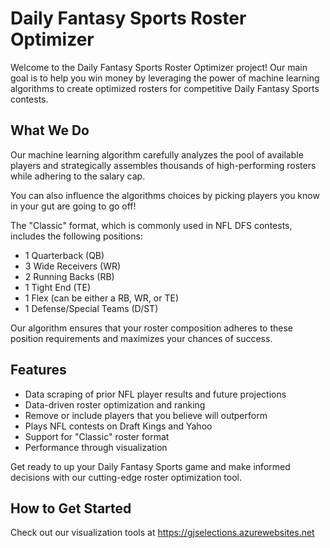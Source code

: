 # Daily Fantasy Sports Roster Optimizer

Welcome to the Daily Fantasy Sports Roster Optimizer project! 
Our main goal is to help you win money by leveraging the power of machine learning algorithms to create optimized rosters for competitive Daily Fantasy Sports contests. 

## What We Do

Our machine learning algorithm carefully analyzes the pool of available players and strategically assembles thousands of high-performing rosters while adhering to the salary cap.

You can also influence the algorithms choices by picking players you know in your gut are going to go off!

The "Classic" format, which is commonly used in NFL DFS contests, includes the following positions:

- 1 Quarterback (QB)
- 3 Wide Receivers (WR)
- 2 Running Backs (RB)
- 1 Tight End (TE)
- 1 Flex (can be either a RB, WR, or TE)
- 1 Defense/Special Teams (D/ST)

Our algorithm ensures that your roster composition adheres to these position requirements and maximizes your chances of success.

## Features

- Data scraping of prior NFL player results and future projections
- Data-driven roster optimization and ranking
- Remove or include players that you believe will outperform
- Plays NFL contests on Draft Kings and Yahoo
- Support for "Classic" roster format
- Performance through visualization

Get ready to up your Daily Fantasy Sports game and make informed decisions with our cutting-edge roster optimization tool. 

## How to Get Started

Check out our visualization tools at https://gjselections.azurewebsites.net
